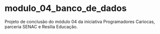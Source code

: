 # modulo_04_banco_de_dados
Projeto de conclusão do módulo 04 da iniciativa Programadores Cariocas, parceria SENAC e Resilia Educação.
